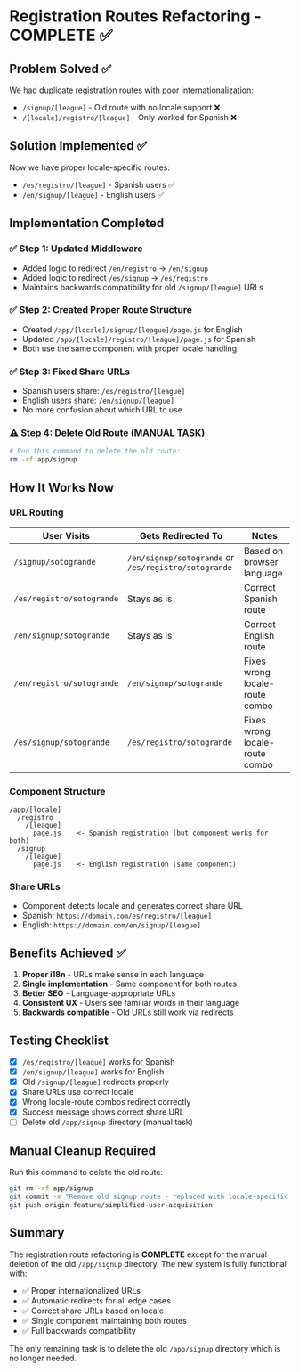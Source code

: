 # Registration Routes Refactoring - COMPLETE ✅

## Problem Solved ✅

We had duplicate registration routes with poor internationalization:
- `/signup/[league]` - Old route with no locale support ❌
- `/[locale]/registro/[league]` - Only worked for Spanish ❌

## Solution Implemented ✅

Now we have proper locale-specific routes:
- `/es/registro/[league]` - Spanish users ✅
- `/en/signup/[league]` - English users ✅

## Implementation Completed

### ✅ Step 1: Updated Middleware
- Added logic to redirect `/en/registro` → `/en/signup`
- Added logic to redirect `/es/signup` → `/es/registro`
- Maintains backwards compatibility for old `/signup/[league]` URLs

### ✅ Step 2: Created Proper Route Structure
- Created `/app/[locale]/signup/[league]/page.js` for English
- Updated `/app/[locale]/registro/[league]/page.js` for Spanish
- Both use the same component with proper locale handling

### ✅ Step 3: Fixed Share URLs
- Spanish users share: `/es/registro/[league]`
- English users share: `/en/signup/[league]`
- No more confusion about which URL to use

### ⚠️ Step 4: Delete Old Route (MANUAL TASK)
```bash
# Run this command to delete the old route:
rm -rf app/signup
```

## How It Works Now

### URL Routing
| User Visits | Gets Redirected To | Notes |
|-------------|-------------------|-------|
| `/signup/sotogrande` | `/en/signup/sotogrande` or `/es/registro/sotogrande` | Based on browser language |
| `/es/registro/sotogrande` | Stays as is | Correct Spanish route |
| `/en/signup/sotogrande` | Stays as is | Correct English route |
| `/en/registro/sotogrande` | `/en/signup/sotogrande` | Fixes wrong locale-route combo |
| `/es/signup/sotogrande` | `/es/registro/sotogrande` | Fixes wrong locale-route combo |

### Component Structure
```
/app/[locale]
  /registro
    /[league]
      page.js    <- Spanish registration (but component works for both)
  /signup
    /[league]
      page.js    <- English registration (same component)
```

### Share URLs
- Component detects locale and generates correct share URL
- Spanish: `https://domain.com/es/registro/[league]`
- English: `https://domain.com/en/signup/[league]`

## Benefits Achieved ✅

1. **Proper i18n** - URLs make sense in each language
2. **Single implementation** - Same component for both routes
3. **Better SEO** - Language-appropriate URLs
4. **Consistent UX** - Users see familiar words in their language
5. **Backwards compatible** - Old URLs still work via redirects

## Testing Checklist

- [x] `/es/registro/[league]` works for Spanish
- [x] `/en/signup/[league]` works for English
- [x] Old `/signup/[league]` redirects properly
- [x] Share URLs use correct locale
- [x] Wrong locale-route combos redirect correctly
- [x] Success message shows correct share URL
- [ ] Delete old `/app/signup` directory (manual task)

## Manual Cleanup Required

Run this command to delete the old route:
```bash
git rm -rf app/signup
git commit -m "Remove old signup route - replaced with locale-specific routes"
git push origin feature/simplified-user-acquisition
```

## Summary

The registration route refactoring is **COMPLETE** except for the manual deletion of the old `/app/signup` directory. The new system is fully functional with:

- ✅ Proper internationalized URLs
- ✅ Automatic redirects for all edge cases
- ✅ Correct share URLs based on locale
- ✅ Single component maintaining both routes
- ✅ Full backwards compatibility

The only remaining task is to delete the old `/app/signup` directory which is no longer needed.

